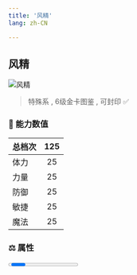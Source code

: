 ```yaml
---
title: '风精'
lang: zh-CN

---
```


<RouterBack />

## 风精

![风精](https://user-images.githubusercontent.com/78347270/115957953-3c1dad80-a540-11eb-94c5-5be87b8550a3.gif) 

> 特殊系 , 6级金卡图鉴<Card :type="2" /> , 可封印 ✅ 


### 💪 能力数值

| 总档次       | 125            |
| :----------- |:-------------:|
| 体力      | 25   <Stars :number="2.5" />  |
| 力量      | 25   <Stars :number="2.5" />  |
| 防御      | 25   <Stars :number="2.5" />  | 
| 敏捷      | 25  <Stars :number="2.5" />  | 
| 魔法      | 25  <Stars :number="2.5" />   | 


### ⚖️ 属性


<Progress earth :number="0" />

<Progress water :number="0" />

<Progress fire :number="0" />

<Progress wind :number="10" />

### ✨ 技能栏 <Strong>9个</Strong>

- 攻击
- 防御
- 强力风刃魔法 Lv1

### 👶 1级出现点

- 法兰城乐透彩卷，奖品







